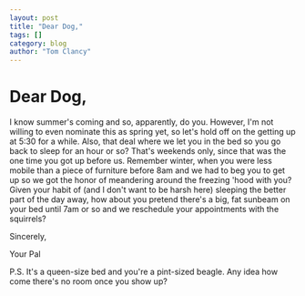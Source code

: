 ```yaml
---
layout: post
title: "Dear Dog,"
tags: []
category: blog
author: "Tom Clancy"
---
```


# Dear Dog,

I know summer's coming and so, apparently, do you. However, I'm not willing to even nominate this as spring yet, so let's hold off on the getting up at 5:30 for a while. Also, that deal where we let you in the bed so you go back to sleep for an hour or so? That's weekends only, since that was the one time you got up before us. Remember winter, when you were less mobile than a piece of furniture before 8am and we had to beg you to get up so we got the honor of meandering around the freezing 'hood with you? Given your habit of (and I don't want to be harsh here) sleeping the better part of the day away, how about you pretend there's a big, fat sunbeam on your bed until 7am or so and we reschedule your appointments with the squirrels?

Sincerely,

Your Pal

P.S. It's a queen-size bed and you're a pint-sized beagle. Any idea how come there's no room once you show up?
